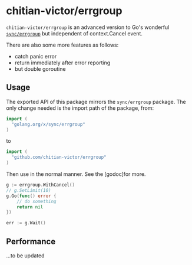 # chitian-victor/errgroup
`chitian-victor/errgroup` is an advanced version to Go's wonderful
[`sync/errgroup`](https://pkg.go.dev/golang.org/x/sync/errgroup) but
independent of context.Cancel event. 

There are also some more features as follows:
- catch panic error
- return immediately after error reporting
- but double goroutine

## Usage
The exported API of this package mirrors the `sync/errgroup` package.
The only change needed is the import path of the package, from:
```go
import (
  "golang.org/x/sync/errgroup"
)
```

to

```go
import (
  "github.com/chitian-victor/errgroup"
)
```
Then use in the normal manner. See the [godoc]for more.

```go
g := errgroup.WithCancel()
// g.SetLimit(10)
g.Go(func() error {
    // do something
    return nil
})

err := g.Wait()
```
## Performance
...to be updated
